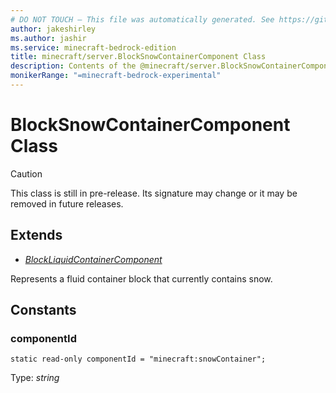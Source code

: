 ```yaml
---
# DO NOT TOUCH — This file was automatically generated. See https://github.com/mojang/minecraftapidocsgenerator to modify descriptions, examples, etc.
author: jakeshirley
ms.author: jashir
ms.service: minecraft-bedrock-edition
title: minecraft/server.BlockSnowContainerComponent Class
description: Contents of the @minecraft/server.BlockSnowContainerComponent class.
monikerRange: "=minecraft-bedrock-experimental"
---
```

# BlockSnowContainerComponent Class

> [!CAUTION]
> This class is still in pre-release.  Its signature may change or it may be removed in future releases.

## Extends
- [*BlockLiquidContainerComponent*](BlockLiquidContainerComponent.md)

Represents a fluid container block that currently contains snow.

## Constants

### **componentId**
`static read-only componentId = "minecraft:snowContainer";`

Type: *string*
